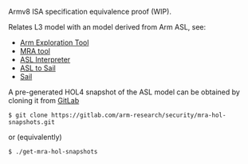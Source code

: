 Armv8 ISA specification equivalence proof (WIP).

Relates L3 model with an model derived from Arm ASL, see:

- [Arm Exploration Tool](https://developer.arm.com/architectures/cpu-architecture/a-profile/exploration-tools)
- [MRA tool](https://github.com/alastairreid/mra_tools)
- [ASL Interpreter](https://github.com/alastairreid/asl-interpreter)
- [ASL to Sail](https://github.com/rems-project/asl_to_sail)
- [Sail](https://github.com/rems-project/sail)

A pre-generated HOL4 snapshot of the ASL model can be obtained by cloning it from [GitLab](https://gitlab.com/arm-research/security/mra-hol-snapshots)

```shell
$ git clone https://gitlab.com/arm-research/security/mra-hol-snapshots.git
```
	
or (equivalently)
	
```shell
$ ./get-mra-hol-snapshots
```